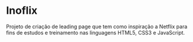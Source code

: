 # Inoflix

Projeto de criação de leading page que tem como inspiração a Netflix para fins de estudos e treinamento nas linguagens HTML5, CSS3 e JavaScript.
